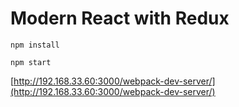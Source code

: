 # Modern React with Redux

```unix
npm install
```

```unix
npm start
```

 [http://192.168.33.60:3000/webpack-dev-server/](http://192.168.33.60:3000/webpack-dev-server/)
